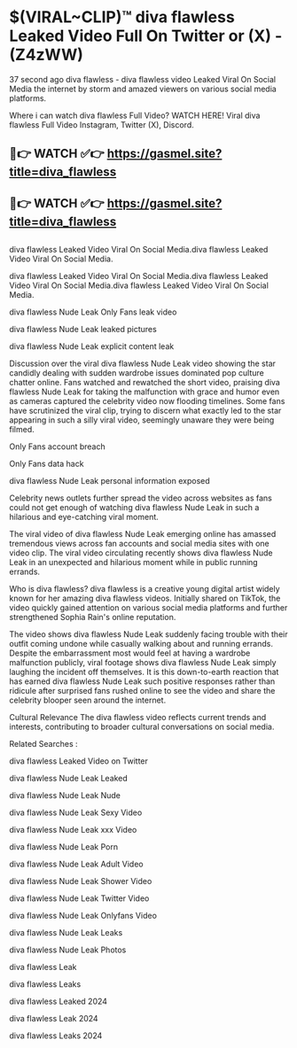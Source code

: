 # $(VIRAL~CLIP)™ diva flawless Leaked Video Full On Twitter or (X) -(Z4zWW)
37 second ago diva flawless - diva flawless video Leaked Viral On Social Media the internet by storm and amazed viewers on various social media platforms.

Where i can watch diva flawless Full Video? WATCH HERE! Viral diva flawless Full Video Instagram, Twitter (X), Discord.

## 🔴👉 WATCH ✅👉 https://gasmel.site?title=diva_flawless
## 🔴👉 WATCH ✅👉 https://gasmel.site?title=diva_flawless
##
diva flawless Leaked Video Viral On Social Media.diva flawless Leaked Video Viral On Social Media.

diva flawless Leaked Video Viral On Social Media.diva flawless Leaked Video Viral On Social Media.diva flawless Leaked Video Viral On Social Media.

diva flawless Nude Leak Only Fans leak video

diva flawless Nude Leak leaked pictures

diva flawless Nude Leak explicit content leak

Discussion over the viral diva flawless Nude Leak video showing the star candidly dealing with sudden wardrobe issues dominated pop culture chatter online. Fans watched and rewatched the short video, praising diva flawless Nude Leak for taking the malfunction with grace and humor even as cameras captured the celebrity video now flooding timelines. Some fans have scrutinized the viral clip, trying to discern what exactly led to the star appearing in such a silly viral video, seemingly unaware they were being filmed.


Only Fans account breach

Only Fans data hack

diva flawless Nude Leak personal information exposed

Celebrity news outlets further spread the video across websites as fans could not get enough of watching diva flawless Nude Leak in such a hilarious and eye-catching viral moment.


The viral video of diva flawless Nude Leak emerging online has amassed tremendous views across fan accounts and social media sites with one video clip. The viral video circulating recently shows diva flawless Nude Leak in an unexpected and hilarious moment while in public running errands.


Who is diva flawless? diva flawless is a creative young digital artist widely known for her amazing diva flawless videos. Initially shared on TikTok, the video quickly gained attention on various social media platforms and further strengthened Sophia Rain's online reputation.

The video shows diva flawless Nude Leak suddenly facing trouble with their outfit coming undone while casually walking about and running errands. Despite the embarrassment most would feel at having a wardrobe malfunction publicly, viral footage shows diva flawless Nude Leak simply laughing the incident off themselves. It is this down-to-earth reaction that has earned diva flawless Nude Leak such positive responses rather than ridicule after surprised fans rushed online to see the video and share the celebrity blooper seen around the internet.

Cultural Relevance The diva flawless video reflects current trends and interests, contributing to broader cultural conversations on social media.

Related Searches :

diva flawless Leaked Video on Twitter

diva flawless Nude Leak Leaked

diva flawless Nude Leak Nude

diva flawless Nude Leak Sexy Video

diva flawless Nude Leak xxx Video

diva flawless Nude Leak Porn

diva flawless Nude Leak Adult Video

diva flawless Nude Leak Shower Video

diva flawless Nude Leak Twitter Video

diva flawless Nude Leak Onlyfans Video

diva flawless Nude Leak Leaks

diva flawless Nude Leak Photos

diva flawless Leak

diva flawless Leaks

diva flawless Leaked 2024

diva flawless Leak 2024

diva flawless Leaks 2024
